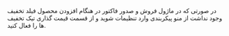 <p>در صورتی که در ماژول فروش و صدور فاکتور در هنگام افزودن محصول فیلد تخفیف وجود نداشت از منو پیکربندی وارد تنظیمات شوید و از قسمت قیمت گذاری تیک تخفیف ها را فعال کنید.</p>